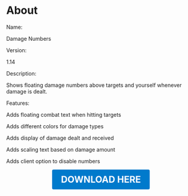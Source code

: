 # About

Name:

Damage Numbers

Version:

1.14

Description:

Shows floating damage numbers above targets and yourself whenever damage is dealt.

Features:

Adds floating combat text when hitting targets

Adds different colors for damage types

Adds display of damage dealt and received

Adds scaling text based on damage amount

Adds client option to disable numbers

<p align="center"><a href="https://github.com/LiliaFramework/Modules/raw/refs/heads/gh-pages/damagenumbers.zip" style="display:inline-block;padding:12px 24px;font-size:1.5rem;font-weight:bold;text-decoration:none;color:#fff;background-color:var(--md-primary-fg-color,#007acc);border-radius:4px;">DOWNLOAD HERE</a></p>